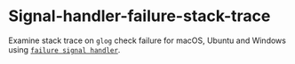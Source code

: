 # Signal-handler-failure-stack-trace
Examine stack trace on `glog` check failure for macOS, Ubuntu and Windows using [`failure signal handler`](https://github.com/google/glog#failure-signal-handler).
